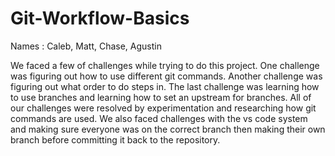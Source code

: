 # Git-Workflow-Basics

Names : Caleb, Matt, Chase, Agustin

We faced a few of challenges while trying to do this project.
One challenge was figuring out how to use different git commands.
Another challenge was figuring out what order to do steps in. The last
challenge was learning how to use branches and learning how to set an
upstream for branches. All of our challenges were resolved by 
experimentation and researching how git commands are used. We also faced challenges
with the vs code system and making sure everyone was on the correct branch then making 
their own branch before committing it back to the repository.
